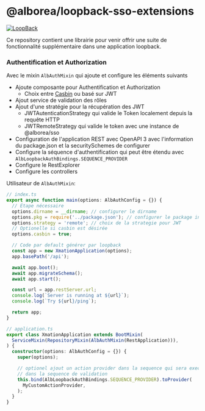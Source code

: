 # @alborea/loopback-sso-extensions

[![LoopBack](<https://github.com/strongloop/loopback-next/raw/master/docs/site/imgs/branding/Powered-by-LoopBack-Badge-(blue)-@2x.png>)](http://loopback.io/)

Ce repository contient une librairie pour venir offrir une suite de fonctionnalité
supplémentaire dans une application loopback.

### Authentification et Authorization

Avec le mixin `AlbAuthMixin` qui ajoute et configure les éléments suivants

- Ajoute composante pour Authentification et Authorization
  - Choix entre [Casbin](/src/components/casbin/README.md) ou basé sur JWT
- Ajout service de validation des rôles
- Ajout d'une stratégie pour la récupération des JWT
  - JWTAutenticationStrategy qui valide le Token localement depuis la requête HTTP
  - JWTRemoteStrategy qui valide le token avec une instance de @alborea/sso
- Configuration de l'application REST avec OpenAPI 3 avec l'information du package.json et la securitySchemes de configurer
- Configure la séquence d'authentification qui peut être étendu avec `AlbLoopbackAuthBindings.SEQUENCE_PROVIDER`
- Configure le RestExplorer
- Configure les controllers

Utilisateur de `AlbAuthMixin`:

```ts
// index.ts
export async function main(options: AlbAuthConfig = {}) {
  // Étape nécessaire
  options.dirname = __dirname; // configurer le dirname
  options.pkg = require('../package.json'); // configurer le package info
  options.strategy = 'remote'; // choix de la strategie pour JWT
  // Optionelle si casbin est désirée
  options.casbin = true;

  // Code par default générer par loopback
  const app = new XmationApplication(options);
  app.basePath('/api');

  await app.boot();
  await app.migrateSchema();
  await app.start();

  const url = app.restServer.url;
  console.log(`Server is running at ${url}`);
  console.log(`Try ${url}/ping`);

  return app;
}

// application.ts
export class XmationApplication extends BootMixin(
  ServiceMixin(RepositoryMixin(AlbAuthMixin(RestApplication))),
) {
  constructor(options: AlbAuthConfig = {}) {
    super(options);

    // optionel ajout un action provider dans la sequence qui sera executer
    // dans la sequence de validation
    this.bind(AlbLoopbackAuthBindings.SEQUENCE_PROVIDER).toProvider(
      MyCustomActionProvider,
    );
  }
}
```
